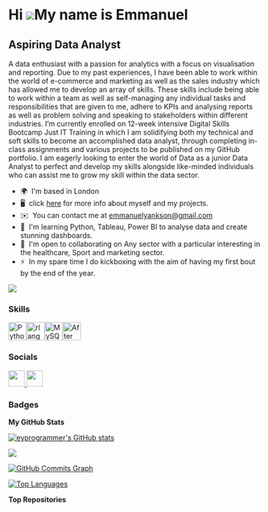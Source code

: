 Hi ![](https://user-images.githubusercontent.com/18350557/176309783-0785949b-9127-417c-8b55-ab5a4333674e.gif)My name is Emmanuel
================================================================================================================================

Aspiring Data Analyst
---------------------

A data enthusiast with a passion for analytics with a focus on visualisation and reporting. Due to my past experiences, I have been able to work within the world of e-commerce and marketing as well as the sales industry which has allowed me to develop an array of skills. These skills include being able to work within a team as well as self-managing any individual tasks and responsibilities that are given to me, adhere to KPIs and analysing reports as well as problem solving and speaking to stakeholders within different industries. I’m currently enrolled on 12-week intensive Digital Skills Bootcamp Just IT Training in which I am solidifying both my technical and soft skills to become an accomplished data analyst, through completing in-class assignments and various projects to be published on my GitHub portfolio. I am eagerly looking to enter the world of Data as a junior Data Analyst to perfect and develop my skills alongside like-minded individuals who can assist me to grow my skill within the data sector.

* 🌍  I'm based in London
* 🖥️  click [here](http://sites.google.com/view/emmanuelyankson) for more info about myself and my projects.
* ✉️  You can contact me at [emmanuelyankson@gmail.com](mailto:emmanuelyankson@gmail.com)
* 🧠  I'm learning Python, Tableau, Power BI to analyse data and create stunning dashboards.
* 🤝  I'm open to collaborating on Any sector with a particular interesting in the healthcare, Sport and marketing sector.
* ⚡  In my spare time I do kickboxing with the aim of having my first bout by the end of the year.

<a href="https://www.github.com/eyprogrammer" target="_blank" rel="noreferrer"><img
src="https://img.shields.io/github/followers/eyprogrammer?logo=github&style=for-the-badge&color=0891b2&labelColor=1c1917" /></a>

### Skills


<p align="left">
<a href="https://www.python.org/" target="_blank" rel="noreferrer"><img src="https://raw.githubusercontent.com/danielcranney/readme-generator/main/public/icons/skills/python-colored.svg" width="36" height="36" alt="Python" /></a><a href="https://www.r-project.org/" target="_blank" rel="noreferrer"><img src="https://raw.githubusercontent.com/danielcranney/readme-generator/main/public/icons/skills/rlang-colored.svg" width="36" height="36" alt="rlang" /></a><a href="https://www.mysql.com/" target="_blank" rel="noreferrer"><img src="https://raw.githubusercontent.com/danielcranney/readme-generator/main/public/icons/skills/mysql-colored.svg" width="36" height="36" alt="MySQL" /></a><a href="https://www.adobe.com/uk/products/aftereffects.html" target="_blank" rel="noreferrer"><img src="https://raw.githubusercontent.com/danielcranney/readme-generator/main/public/icons/skills/aftereffects-colored.svg" width="36" height="36" alt="After Effects" /></a>
</p>


### Socials

<p align="left"> <a href="https://www.github.com/eyprogrammer" target="_blank" rel="noreferrer"> <picture> <source media="(prefers-color-scheme: dark)" srcset="https://raw.githubusercontent.com/danielcranney/readme-generator/main/public/icons/socials/github-dark.svg" /> <source media="(prefers-color-scheme: light)" srcset="https://raw.githubusercontent.com/danielcranney/readme-generator/main/public/icons/socials/github.svg" /> <img src="https://raw.githubusercontent.com/danielcranney/readme-generator/main/public/icons/socials/github.svg" width="32" height="32" /> </picture> </a> <a href="https://www.linkedin.com/in/emmanuel-yankson" target="_blank" rel="noreferrer"> <picture> <source media="(prefers-color-scheme: dark)" srcset="https://raw.githubusercontent.com/danielcranney/readme-generator/main/public/icons/socials/linkedin-dark.svg" /> <source media="(prefers-color-scheme: light)" srcset="https://raw.githubusercontent.com/danielcranney/readme-generator/main/public/icons/socials/linkedin.svg" /> <img src="https://raw.githubusercontent.com/danielcranney/readme-generator/main/public/icons/socials/linkedin.svg" width="32" height="32" /> </picture> </a></p>

### Badges

<b>My GitHub Stats</b>

<a href="http://www.github.com/eyprogrammer"><img src="https://github-readme-stats.vercel.app/api?username=eyprogrammer&show_icons=true&hide=&count_private=true&title_color=0891b2&text_color=ffffff&icon_color=0891b2&bg_color=1c1917&hide_border=true&show_icons=true" alt="eyprogrammer's GitHub stats" /></a>

<a href="http://www.github.com/eyprogrammer"><img src="https://github-readme-streak-stats.herokuapp.com/?user=eyprogrammer&stroke=ffffff&background=1c1917&ring=0891b2&fire=0891b2&currStreakNum=ffffff&currStreakLabel=0891b2&sideNums=ffffff&sideLabels=ffffff&dates=ffffff&hide_border=true" /></a>

<a href="http://www.github.com/eyprogrammer"><img src="https://github-readme-activity-graph.cyclic.app/graph?username=eyprogrammer&bg_color=1c1917&color=ffffff&line=0891b2&point=ffffff&area_color=1c1917&area=true&hide_border=true&custom_title=GitHub%20Commits%20Graph" alt="GitHub Commits Graph" /></a>

<a href="https://github.com/eyprogrammer" align="left"><img src="https://github-readme-stats.vercel.app/api/top-langs/?username=eyprogrammer&langs_count=10&title_color=0891b2&text_color=ffffff&icon_color=0891b2&bg_color=1c1917&hide_border=true&locale=en&custom_title=Top%20%Languages" alt="Top Languages" /></a>

<b>Top Repositories</b>

<div width="100%" align="center"></div><br /><br /><br /><br /><br /><br /><br />
